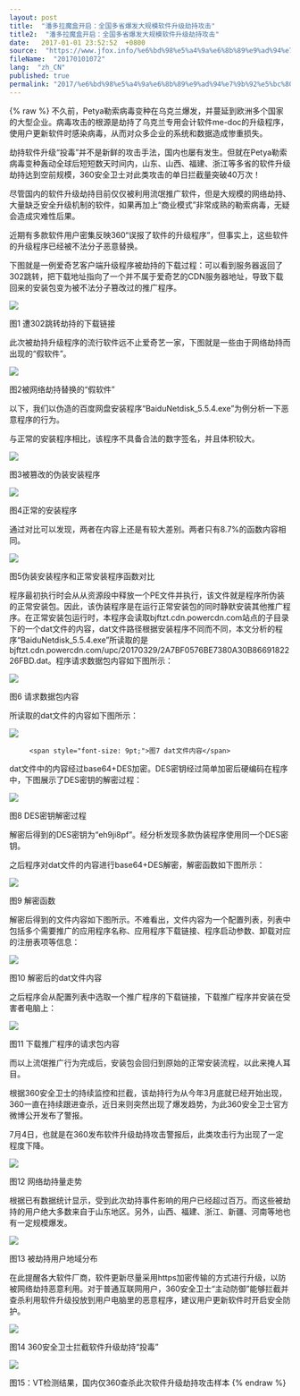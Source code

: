 ```yaml
---
layout: post
title:  "潘多拉魔盒开启：全国多省爆发大规模软件升级劫持攻击"
title2:  "潘多拉魔盒开启：全国多省爆发大规模软件升级劫持攻击"
date:   2017-01-01 23:52:52  +0800
source:  "https://www.jfox.info/%e6%bd%98%e5%a4%9a%e6%8b%89%e9%ad%94%e7%9b%92%e5%bc%80%e5%90%af%e5%85%a8%e5%9b%bd%e5%a4%9a%e7%9c%81%e7%88%86%e5%8f%91%e5%a4%a7%e8%a7%84%e6%a8%a1%e8%bd%af%e4%bb%b6%e5%8d%87%e7%ba%a7%e5%8a%ab%e6%8c%81.html"
fileName:  "20170101072"
lang:  "zh_CN"
published: true
permalink: "2017/%e6%bd%98%e5%a4%9a%e6%8b%89%e9%ad%94%e7%9b%92%e5%bc%80%e5%90%af%e5%85%a8%e5%9b%bd%e5%a4%9a%e7%9c%81%e7%88%86%e5%8f%91%e5%a4%a7%e8%a7%84%e6%a8%a1%e8%bd%af%e4%bb%b6%e5%8d%87%e7%ba%a7%e5%8a%ab%e6%8c%81.html"
---
```

{% raw %}
不久前，Petya勒索病毒变种在乌克兰爆发，并蔓延到欧洲多个国家的大型企业。病毒攻击的根源是劫持了乌克兰专用会计软件me-doc的升级程序，使用户更新软件时感染病毒，从而对众多企业的系统和数据造成惨重损失。

劫持软件升级“投毒”并不是新鲜的攻击手法，国内也屡有发生。但就在Petya勒索病毒变种轰动全球后短短数天时间内，山东、山西、福建、浙江等多省的软件升级劫持达到空前规模，360安全卫士对此类攻击的单日拦截量突破40万次！

尽管国内的软件升级劫持目前仅仅被利用流氓推广软件，但是大规模的网络劫持、大量缺乏安全升级机制的软件，如果再加上“商业模式”非常成熟的勒索病毒，无疑会造成灾难性后果。

近期有多款软件用户密集反映360“误报了软件的升级程序”，但事实上，这些软件的升级程序已经被不法分子恶意替换。

下图就是一例爱奇艺客户端升级程序被劫持的下载过程：可以看到服务器返回了302跳转，把下载地址指向了一个并不属于爱奇艺的CDN服务器地址，导致下载回来的安装包变为被不法分子篡改过的推广程序。

![](21edcf1.gif)

图1 遭302跳转劫持的下载链接

此次被劫持升级程序的流行软件远不止爱奇艺一家，下图就是一些由于网络劫持而出现的“假软件”。

![](21edcf1.gif)

图2被网络劫持替换的“假软件”

以下，我们以伪造的百度网盘安装程序“BaiduNetdisk_5.5.4.exe”为例分析一下恶意程序的行为。

与正常的安装程序相比，该程序不具备合法的数字签名，并且体积较大。

![](21edcf1.gif)

图3被篡改的伪装安装程序

![](21edcf1.gif)

图4正常的安装程序

通过对比可以发现，两者在内容上还是有较大差别。两者只有8.7%的函数内容相同。

![](21edcf1.gif)

图5伪装安装程序和正常安装程序函数对比

程序最初执行时会从从资源段中释放一个PE文件并执行，该文件就是程序所伪装的正常安装包。因此，该伪装程序是在运行正常安装包的同时静默安装其他推广程序。在正常安装包运行时，本程序会读取bjftzt.cdn.powercdn.com站点的子目录下的一个dat文件的内容，dat文件路径根据安装程序不同而不同，本文分析的程序“BaiduNetdisk_5.5.4.exe”所读取的是bjftzt.cdn.powercdn.com/upc/20170329/2A7BF0576BE7380A30B8669182226FBD.dat。程序请求数据包内容如下图所示：

![](21edcf1.gif)

图6 请求数据包内容

所读取的dat文件的内容如下图所示：

![](21edcf1.gif)

         <span style="font-size: 9pt;">图7 dat文件内容</span>
    

dat文件中的内容经过base64+DES加密。DES密钥经过简单加密后硬编码在程序中，下图展示了DES密钥的解密过程：

![](21edcf1.gif)

图8 DES密钥解密过程

解密后得到的DES密钥为“eh9ji8pf”。经分析发现多款伪装程序使用同一个DES密钥。

之后程序对dat文件的内容进行base64+DES解密，解密函数如下图所示：

![](21edcf1.gif)

图9 解密函数

解密后得到的文件内容如下图所示。不难看出，文件内容为一个配置列表，列表中包括多个需要推广的应用程序名称、应用程序下载链接、程序启动参数、卸载对应的注册表项等信息：

![](21edcf1.gif)

图10 解密后的dat文件内容

之后程序会从配置列表中选取一个推广程序的下载链接，下载推广程序并安装在受害者电脑上：

![](21edcf1.gif)

图11 下载推广程序的请求包内容

而以上流氓推广行为完成后，安装包会回归到原始的正常安装流程，以此来掩人耳目。

根据360安全卫士的持续监控和拦截，该劫持行为从今年3月底就已经开始出现，360一直在持续跟进查杀，近日来则突然出现了爆发趋势，为此360安全卫士官方微博公开发布了警报。

7月4日，也就是在360发布软件升级劫持攻击警报后，此类攻击行为出现了一定程度下降。

![](21edcf1.gif)

图12 网络劫持量走势

根据已有数据统计显示，受到此次劫持事件影响的用户已经超过百万。而这些被劫持的用户绝大多数来自于山东地区。另外，山西、福建、浙江、新疆、河南等地也有一定规模爆发。

![](21edcf1.gif)

图13 被劫持用户地域分布

在此提醒各大软件厂商，软件更新尽量采用https加密传输的方式进行升级，以防被网络劫持恶意利用。对于普通互联网用户，360安全卫士“主动防御”能够拦截并查杀利用软件升级投放到用户电脑里的恶意程序，建议用户更新软件时开启安全防护。

![](21edcf1.gif)

图14 360安全卫士拦截软件升级劫持“投毒”

![](21edcf1.gif)

图15：VT检测结果，国内仅360查杀此次软件升级劫持攻击样本
{% endraw %}